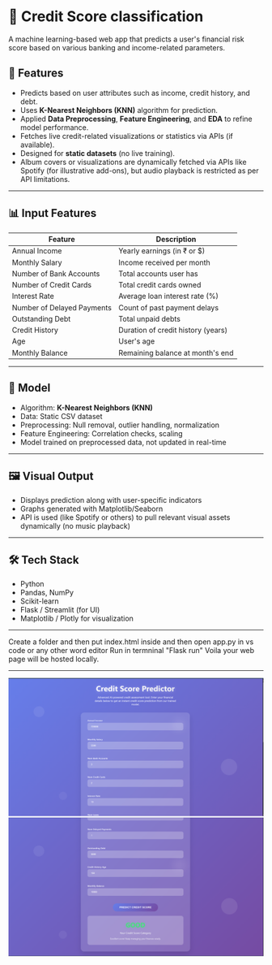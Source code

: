 # 💸 Credit Score classification

A machine learning-based web app that predicts a user's financial risk score based on various banking and income-related parameters.

## 🚀 Features

- Predicts based on user attributes such as income, credit history, and debt.
- Uses **K-Nearest Neighbors (KNN)** algorithm for prediction.
- Applied **Data Preprocessing**, **Feature Engineering**, and **EDA** to refine model performance.
- Fetches live credit-related visualizations or statistics via APIs (if available).
- Designed for **static datasets** (no live training).
- Album covers or visualizations are dynamically fetched via APIs like Spotify (for illustrative add-ons), but audio playback is restricted as per API limitations.

---

## 📊 Input Features

| Feature                    | Description                         |
|---------------------------|-------------------------------------|
| Annual Income             | Yearly earnings (in ₹ or $)         |
| Monthly Salary            | Income received per month           |
| Number of Bank Accounts   | Total accounts user has             |
| Number of Credit Cards    | Total credit cards owned            |
| Interest Rate             | Average loan interest rate (%)      |
| Number of Delayed Payments| Count of past payment delays        |
| Outstanding Debt          | Total unpaid debts                  |
| Credit History            | Duration of credit history (years)  |
| Age                       | User's age                          |
| Monthly Balance           | Remaining balance at month's end    |

---

## 🧠 Model

- Algorithm: **K-Nearest Neighbors (KNN)**
- Data: Static CSV dataset
- Preprocessing: Null removal, outlier handling, normalization
- Feature Engineering: Correlation checks, scaling
- Model trained on preprocessed data, not updated in real-time

---

## 🖼️ Visual Output

- Displays prediction along with user-specific indicators
- Graphs generated with Matplotlib/Seaborn
- API is used (like Spotify or others) to pull relevant visual assets dynamically (no music playback)

---

## 🛠️ Tech Stack

- Python
- Pandas, NumPy
- Scikit-learn
- Flask / Streamlit (for UI)
- Matplotlib / Plotly for visualization

---
Create a folder and then put index.html inside and then open app.py in vs code or any other word editor
Run in termninal "Flask run" Voila your web page will be hosted locally.

---
![image alt](https://github.com/Vaman223/Credit-Score-Classification-using-ml/blob/main/Screenshot%202025-06-29%20163950.png?raw=true)
![image alt](https://github.com/Vaman223/Credit-Score-Classification-using-ml/blob/main/Screenshot%202025-06-29%20163956.png?raw=true)

